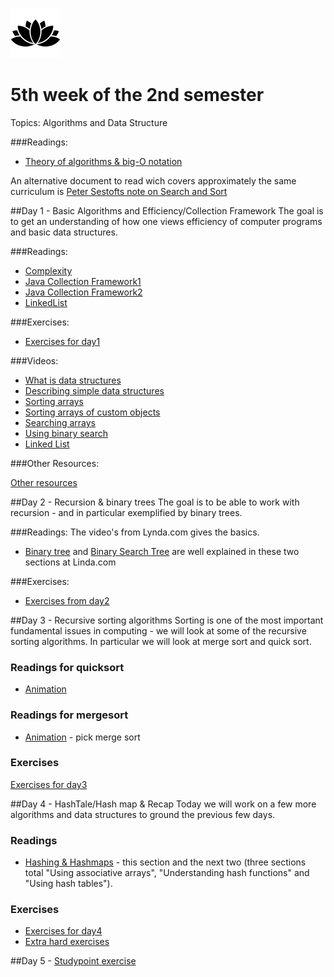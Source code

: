 ![Alt text](img/lotussm.png)
# 5th week of the 2nd semester
Topics: Algorithms and Data Structure

###Readings:

* [Theory of algorithms & big-O notation](study/ComparingAlgorithms-ComplexityTheory.pdf)

An alternative document to read wich covers approximately the same curriculum is [Peter Sestofts note on Search and Sort](study/SestoftSearchAndSort.pdf)

##Day 1 - Basic Algorithms and Efficiency/Collection Framework
The goal is to get an understanding of how one views efficiency of computer programs and basic data structures.

###Readings:

* [Complexity](study/complexity.md)
* [Java Collection Framework1](http://beginnersbook.com/java-collections-tutorials/)
* [Java Collection Framework2](https://www.tutorialspoint.com/java/java_collections.htm)
* [LinkedList](https://www.tutorialspoint.com/java/java_linkedlist_class.htm)

###Exercises:
* [Exercises for day1](study/day1exercises.md)


###Videos:

* [What is data structures](https://www.lynda.com/Developer-Programming-Foundations-tutorials/What-data-structure/149042/177101-4.html?autoplay=true)
* [Describing simple data structures](https://www.lynda.com/Developer-Programming-Foundations-tutorials/What-data-structure/149042/177101-4.html?autoplay=true)
* [Sorting arrays](https://www.lynda.com/Developer-Programming-Foundations-tutorials/Sorting-arrays/149042/177109-4.html?autoplay=true)
* [Sorting arrays of custom objects](https://www.lynda.com/Developer-Programming-Foundations-tutorials/Sorting-arrays-custom-objects/149042/177110-4.html?autoplay=true)
* [Searching arrays](https://www.lynda.com/Developer-Programming-Foundations-tutorials/Searching-arrays/149042/177111-4.html?autoplay=true)
* [Using binary search](https://www.lynda.com/Developer-Programming-Foundations-tutorials/Using-binary-searching/149042/177113-4.html?autoplay=true)
* [Linked List](https://www.lynda.com/Developer-Programming-Foundations-tutorials/Using-singly-doubly-linked-lists/149042/177117-4.html?autoplay=true)

###Other Resources:

[Other resources](study/OtherResources.md)


##Day 2 - Recursion & binary trees
The goal is to be able to work with recursion - and in particular exemplified by binary trees.


###Readings:
The video's from Lynda.com gives the basics.

* [Binary tree](https://www.lynda.com/Developer-Programming-Foundations-tutorials/Introduction-tree-data-structures/149042/177132-4.html?org=cphbusiness.dk) and [Binary Search Tree](https://www.lynda.com/Developer-Programming-Foundations-tutorials/Understanding-binary-search-trees-BST/149042/177133-4.html?org=cphbusiness.dk) are well explained in these two sections at Linda.com

###Exercises:
* [Exercises from day2](study/day2excercises.md)

##Day 3 - Recursive sorting algorithms
Sorting is one of the most important fundamental issues in computing - we will look at some of the recursive sorting algorithms.
In particular we will look at merge sort and quick sort.

### Readings for quicksort


* [Animation](http://me.dt.in.th/page/Quicksort/)

### Readings for mergesort


* [Animation](http://visualgo.net/sorting) - pick merge sort

### Exercises
[Exercises for day3](day3exercises.md)


##Day 4 - HashTale/Hash map & Recap
Today we will work on a few more algorithms and data structures to ground the previous few days.

### Readings
* [Hashing & Hashmaps](https://www.lynda.com/Developer-Programming-Foundations-tutorials/Using-associative-arrays/149042/177125-4.html?org=cphbusiness.dk) - this section and the next two (three sections total "Using associative arrays", "Understanding hash functions" and "Using hash tables").

### Exercises
* [Exercises for day4](day4exercises.md)
* [Extra hard exercises](day4red.md)
 

##Day 5 - [Studypoint exercise](day5StudypointExercise.md)


